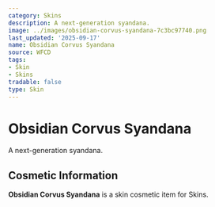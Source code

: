 ```yaml
---
category: Skins
description: A next-generation syandana.
image: ../images/obsidian-corvus-syandana-7c3bc97740.png
last_updated: '2025-09-17'
name: Obsidian Corvus Syandana
source: WFCD
tags:
- Skin
- Skins
tradable: false
type: Skin
---
```


# Obsidian Corvus Syandana

A next-generation syandana.

## Cosmetic Information

**Obsidian Corvus Syandana** is a skin cosmetic item for Skins.

